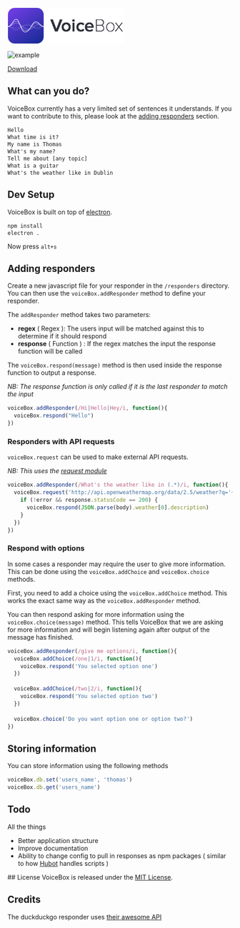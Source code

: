 ![VoiceBox](assets/logo.png)

![example](http://thomascullen.io/voicebox/voicebox.gif)

[Download](https://github.com/thomascullen/voicebox/releases/download/0.1.0/VoiceBox-0.1.0.zip)

## What can you do?
VoiceBox currently has a very limited set of sentences it understands. If you want to contribute to this, please look at the [adding responders](https://github.com/thomascullen/voicebox#adding-responders) section.

```
Hello
What time is it?
My name is Thomas
What's my name?
Tell me about [any topic]
What is a guitar
What's the weather like in Dublin
```

## Dev Setup
VoiceBox is built on top of [electron](http://electron.atom.io).
```
npm install
electron .
```
Now press `alt+s`

## Adding responders
Create a new javascript file for your responder in the `/responders` directory.
You can then use the `voiceBox.addResponder` method to define your responder.

The `addResponder` method takes two parameters:
- **regex** ( Regex ): The users input will be matched against this to determine if it should respond
- **response** ( Function ) : If the regex matches the input the response function will be called

The `voiceBox.respond(message)` method is then used inside the response function to output a response.

_NB: The response function is only called if it is the last responder to match the input_

```js
voiceBox.addResponder(/Hi|Hello|Hey/i, function(){
  voiceBox.respond("Hello")
})
```

### Responders with API requests
`voiceBox.request` can be used to make external API requests.

_NB: This uses the [request module](https://www.npmjs.com/package/request)_

```js
voiceBox.addResponder(/What's the weather like in (.*)/i, function(){
  voiceBox.request('http://api.openweathermap.org/data/2.5/weather?q='+RegExp.$1, function (error, response, body) {
    if (!error && response.statusCode == 200) {
      voiceBox.respond(JSON.parse(body).weather[0].description)
    }
  })
})
```

### Respond with options
In some cases a responder may require the user to give more information. This can be done using the `voiceBox.addChoice` and `voiceBox.choice` methods.

First, you need to add a choice using the `voiceBox.addChoice` method. This works the exact same way as the `voiceBox.addResponder` method.

You can then respond asking for more information using the `voiceBox.choice(message)` method. This tells VoiceBox that we are asking for more information and will begin listening again after output of the message has finished.

```js
voiceBox.addResponder(/give me options/i, function(){
  voiceBox.addChoice(/one|1/i, function(){
    voiceBox.respond('You selected option one')
  })

  voiceBox.addChoice(/two|2/i, function(){
    voiceBox.respond('You selected option two')
  })

  voiceBox.choice('Do you want option one or option two?')
})
```

## Storing information
You can store information using the following methods
```js
voiceBox.db.set('users_name', 'thomas')
voiceBox.db.get('users_name')
```

## Todo
All the things

- Better application structure
- Improve documentation
- Ability to change config to pull in responses as npm packages ( similar to how [Hubot](https://hubot.github.com) handles scripts )

## License
VoiceBox is released under the [MIT License](http://opensource.org/licenses/MIT).

## Credits
The duckduckgo responder uses [their awesome API](https://duckduckgo.com/api)
